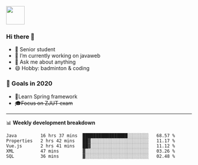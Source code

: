 <img src="https://github.com/egoist/egoist/raw/master/balloon.gif" width="50">

### Hi there 🐏

- 🌱 Senior student
- 🔭 I’m currently working on javaweb
- 💬 Ask me about anything
- 😄 Hobby: badminton & coding

### 🚀 Goals in 2020
+ 🍃Learn Spring framework
+ ~~🎓Focus on ZJUT exam~~
-------

📊 **Weekly development breakdown**
<!--START_SECTION:waka-->
```text
Java         16 hrs 37 mins  █████████████████░░░░░░░░   68.57 % 
Properties   2 hrs 42 mins   ██▓░░░░░░░░░░░░░░░░░░░░░░   11.17 % 
Vue.js       2 hrs 41 mins   ██▓░░░░░░░░░░░░░░░░░░░░░░   11.12 % 
XML          47 mins         ▓░░░░░░░░░░░░░░░░░░░░░░░░   03.26 % 
SQL          36 mins         ▓░░░░░░░░░░░░░░░░░░░░░░░░   02.48 % 
```
<!--END_SECTION:waka-->
